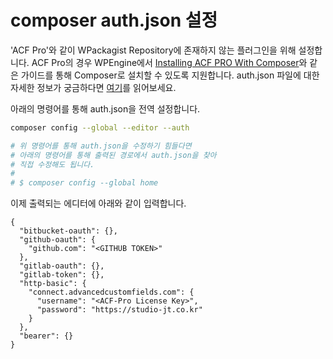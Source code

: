 # composer auth.json 설정

'ACF Pro'와 같이 WPackagist Repository에 존재하지 않는 플러그인을 위해 설정합니다. ACF Pro의 경우 WPEngine에서 [Installing ACF PRO With Composer](https://www.advancedcustomfields.com/resources/installing-acf-pro-with-composer/)와 같은 가이드를 통해 Composer로 설치할 수 있도록 지원합니다. auth.json 파일에 대한 자세한 정보가 궁금하다면 [여기](https://getcomposer.org/doc/articles/authentication-for-private-packages.md)를 읽어보세요.

아래의 명령어를 통해 auth.json을 전역 설정합니다.

```bash
composer config --global --editor --auth

# 위 명령어를 통해 auth.json을 수정하기 힘들다면
# 아래의 명령어를 통해 출력된 경로에서 auth.json을 찾아
# 직접 수정해도 됩니다.
#
# $ composer config --global home
```

이제 출력되는 에디터에 아래와 같이 입력합니다.

```jsonc
{
  "bitbucket-oauth": {},
  "github-oauth": {
    "github.com": "<GITHUB TOKEN>"
  },
  "gitlab-oauth": {},
  "gitlab-token": {},
  "http-basic": {
    "connect.advancedcustomfields.com": {
      "username": "<ACF-Pro License Key>",
      "password": "https://studio-jt.co.kr"
    }
  },
  "bearer": {}
}
```
